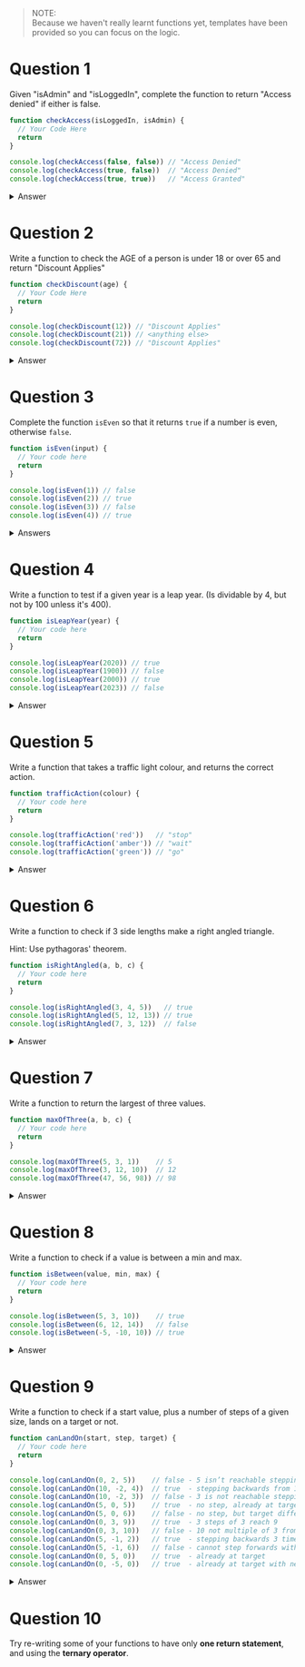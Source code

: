> NOTE:  
> Because we haven't really learnt functions yet,
> templates have been provided so you can focus on the logic.

# Question 1

Given "isAdmin" and "isLoggedIn", complete the function to return "Access denied" if either is false.

```javascript
function checkAccess(isLoggedIn, isAdmin) {
  // Your Code Here
  return
}

console.log(checkAccess(false, false)) // "Access Denied"
console.log(checkAccess(true, false))  // "Access Denied"
console.log(checkAccess(true, true))   // "Access Granted"
```

<details>
<summary>Answer</summary>

```javascript
function checkAccess(isLoggedIn, isAdmin) {
  if (isLoggedIn === false || isAdmin === false) {
    return "Access Denied"
  }
  return "Access Granted"
}
```

</details>

# Question 2

Write a function to check the AGE of a person is under 18 or over 65 and return "Discount Applies"

```javascript
function checkDiscount(age) {
  // Your Code Here
  return
}

console.log(checkDiscount(12)) // "Discount Applies"
console.log(checkDiscount(21)) // <anything else>
console.log(checkDiscount(72)) // "Discount Applies"
```

<details>
<summary>Answer</summary>

```javascript
function checkDiscount(age) {
  return age < 18 || age > 65
    ? 'Discount Applies'
    : 'No Discount'
}
```

</details>

# Question 3

Complete the function `isEven` so that it returns `true` if a number is even, otherwise `false`.

```javascript
function isEven(input) {
  // Your code here
  return
}

console.log(isEven(1)) // false
console.log(isEven(2)) // true
console.log(isEven(3)) // false
console.log(isEven(4)) // true
```

<details>
<summary>Answers</summary>

With JavaScript, there are always many ways to skin a cat...

```javascript
return input % 2 === 0
```

```javascript
return input % 2 ? false : true
```

```javascript
return !(input % 2)
```

```javascript
return !Boolean(input % 2)
```

</details>

# Question 4

Write a function to test if a given year is a leap year.
(Is dividable by 4, but not by 100 unless it's 400).

```javascript
function isLeapYear(year) {
  // Your code here
  return
}

console.log(isLeapYear(2020)) // true
console.log(isLeapYear(1900)) // false
console.log(isLeapYear(2000)) // true
console.log(isLeapYear(2023)) // false
```

<details>
<summary>Answer</summary>

```javascript
function isLeapYear(year) {
  if (year % 4 !== 0) return false
  if (year % 100 === 0 && year % 400 !== 0) return false
  return true
}
```

</details>

# Question 5

Write a function that takes a traffic light colour,
and returns the correct action.

```javascript
function trafficAction(colour) {
  // Your code here
  return
}

console.log(trafficAction('red'))   // "stop" 
console.log(trafficAction('amber')) // "wait"
console.log(trafficAction('green')) // "go"
```

<details>
<summary>Answer</summary>

```javascript
function trafficAction(colour) {
  if (colour === 'red') return 'stop'
  if (colour === 'amber') return 'wait'
  if (colour === 'green') return 'go'
  return 'invalid colour'
}
```

</details>

# Question 6

Write a function to check if 3 side lengths make a right angled triangle.

Hint: Use pythagoras' theorem.

```javascript
function isRightAngled(a, b, c) {
  // Your code here
  return
}

console.log(isRightAngled(3, 4, 5))   // true 
console.log(isRightAngled(5, 12, 13)) // true
console.log(isRightAngled(7, 3, 12))  // false
```

<details>
<summary>Answer</summary>

```javascript
function isRightAngled(a, b, c) {
  if (a ** 2 + b ** 2 === c ** 2) {
    return true
  }
  return false
}
```

</details>

# Question 7

Write a function to return the largest of three values.

```javascript
function maxOfThree(a, b, c) {
  // Your code here
  return
}

console.log(maxOfThree(5, 3, 1))    // 5
console.log(maxOfThree(3, 12, 10))  // 12
console.log(maxOfThree(47, 56, 98)) // 98
```

<details>
<summary>Answer</summary>

```javascript
function maxOfThree(a, b, c) {
  if (a >= b && a >= c) return a
  if (b >= a && b >= c) return b
  if (c >= a && c >= b) return c
}
```

</details>

# Question 8

Write a function to check if a value is between a min and max.

```javascript
function isBetween(value, min, max) {
  // Your code here
  return
}

console.log(isBetween(5, 3, 10))    // true
console.log(isBetween(6, 12, 14))   // false
console.log(isBetween(-5, -10, 10)) // true
```

<details>
<summary>Answer</summary>

```javascript
function isBetween(value, min, max) {
  if (min <= value && value <= max) {
    return true
  }
  return false
}
```

</details>

# Question 9

Write a function to check if a start value,
plus a number of steps of a given size,
lands on a target or not.

```javascript
function canLandOn(start, step, target) {
  // Your code here
  return
}

console.log(canLandOn(0, 2, 5))    // false - 5 isn’t reachable stepping by 2
console.log(canLandOn(10, -2, 4))  // true  - stepping backwards from 10 by -2 hits 4
console.log(canLandOn(10, -2, 3))  // false - 3 is not reachable stepping by -2
console.log(canLandOn(5, 0, 5))    // true  - no step, already at target
console.log(canLandOn(5, 0, 6))    // false - no step, but target differs
console.log(canLandOn(0, 3, 9))    // true  - 3 steps of 3 reach 9
console.log(canLandOn(0, 3, 10))   // false - 10 not multiple of 3 from 0
console.log(canLandOn(5, -1, 2))   // true  - stepping backwards 3 times
console.log(canLandOn(5, -1, 6))   // false - cannot step forwards with negative step
console.log(canLandOn(0, 5, 0))    // true  - already at target
console.log(canLandOn(0, -5, 0))   // true  - already at target with negative step
```

<details>
<summary>Answer</summary>

```javascript
function canLandOn(start, step, target) {
  // We're already on target
  if (start === target) return true
  // If no steps, must be on target
  if (step === 0) return start === target
  // if going backwards, is target not behind us?
  if (step < 0 && target > start) return false
  // Same check but for forwards
  if (step > 0 && start > target) return false
  // Check if we can reach target
  return (target - start) % step === 0
}
```

</details>

# Question 10

Try re-writing some of your functions
to have only **one return statement**,
and using the **ternary operator**.